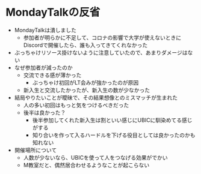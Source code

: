 # MondayTalkの反省

- MondayTalkは潰しました
  - 参加者が明らかに不足して、コロナの影響で大学が使えないときにDiscordで開催したら、誰も入ってきてくれなかった
- ぶっちゃけリソース掛けないように注意していたので、あまりダメージはない
- なぜ参加者が減ったのか
  - 交流できる感が薄かった
    - ぶっちゃけ初回がLT会みが強かったのが原因
  - 新入生と交流したかったが、新入生の数が少なかった
- 結局やりたいことが曖昧で、その結果想像とのミスマッチが生まれた
  - 人の多い初回はもっと気をつけるべきだった
  - 後半は良かった？
    - 後半参加してくれた新入生は割といい感じにUBICに馴染めてる感じがする
    - 知り合いを作って入るハードルを下げる役目としては良かったのかも知れない
- 開催場所について
  - 人数が少ないなら、UBICを使って人をつなげる効果がでかい
  - M教室だと、偶然居合わせるようなことが起こらない
